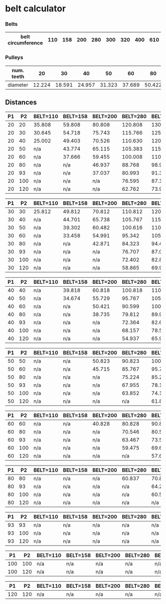 # belt calculator

 ### Belts
|belt circumference|110|158|200|280|300|320|400|610|852|
|---|---|---|---|---|---|---|---|---|---|

 ### Pulleys
|num. teeth|20|30|40|50|60|80|93|100|120|
|---|---|---|---|---|---|---|---|---|---|
|diameter|12.224|18.591|24.957|31.323|37.689|50.422|58.698|63.154|75.886|

 ## Distances
|P1|P2|BELT=110|BELT=158|BELT=200|BELT=280|BELT=300|BELT=320|BELT=400|BELT=610|BELT=852|
|---|---|---|---|---|---|---|---|---|---|---|
|20|20|35.808|59.808|80.808|120.808|130.808|140.808|180.808|285.808|406.808|
|20|30|30.645|54.718|75.743|115.766|125.770|135.773|175.781|280.792|401.798|
|20|40|25.002|49.403|70.526|110.630|120.645|130.658|170.694|275.739|396.762|
|20|50|n/a|43.774|65.115|105.383|115.421|125.452|165.540|270.647|391.699|
|20|60|n/a|37.666|59.455|100.008|110.082|120.144|160.313|265.513|386.609|
|20|80|n/a|n/a|46.937|88.768|98.980|109.152|149.604|255.108|376.338|
|20|93|n/a|n/a|37.037|80.993|91.371|101.671|142.431|248.239|369.596|
|20|100|n/a|n/a|n/a|76.595|87.106|97.503|138.487|244.502|365.942|
|20|120|n/a|n/a|n/a|62.762|73.986|84.864|126.840|233.666|355.408|


|P1|P2|BELT=110|BELT=158|BELT=200|BELT=280|BELT=300|BELT=320|BELT=400|BELT=610|BELT=852|
|---|---|---|---|---|---|---|---|---|---|---|
|30|30|25.812|49.812|70.812|110.812|120.812|130.812|170.812|275.812|396.812|
|30|40|n/a|44.701|65.738|105.767|115.771|125.775|165.784|270.796|391.802|
|30|50|n/a|39.302|60.482|100.616|110.634|120.650|160.691|265.741|386.765|
|30|60|n/a|33.458|54.991|95.342|105.388|115.425|155.527|260.645|381.701|
|30|80|n/a|n/a|42.871|84.323|94.484|104.614|144.951|250.319|371.484|
|30|93|n/a|n/a|n/a|76.707|87.017|97.261|137.870|243.502|364.777|
|30|100|n/a|n/a|n/a|72.402|82.833|93.166|133.977|239.795|361.143|
|30|120|n/a|n/a|n/a|58.865|69.971|80.754|122.485|229.044|350.665|


|P1|P2|BELT=110|BELT=158|BELT=200|BELT=280|BELT=300|BELT=320|BELT=400|BELT=610|BELT=852|
|---|---|---|---|---|---|---|---|---|---|---|
|40|40|n/a|39.818|60.818|100.818|110.818|120.818|160.818|265.818|386.818|
|40|50|n/a|34.674|55.729|95.767|105.772|115.776|155.788|260.801|381.807|
|40|60|n/a|n/a|50.421|90.599|100.622|110.640|150.688|255.744|376.769|
|40|80|n/a|n/a|38.735|79.812|89.926|100.017|140.250|245.497|366.606|
|40|93|n/a|n/a|n/a|72.364|82.608|92.797|133.263|238.735|359.935|
|40|100|n/a|n/a|n/a|68.157|78.510|88.779|129.424|235.057|356.321|
|40|120|n/a|n/a|n/a|54.937|65.920|76.606|118.093|224.393|345.901|


|P1|P2|BELT=110|BELT=158|BELT=200|BELT=280|BELT=300|BELT=320|BELT=400|BELT=610|BELT=852|
|---|---|---|---|---|---|---|---|---|---|---|
|50|50|n/a|n/a|50.823|90.823|100.823|110.823|150.823|255.823|376.823|
|50|60|n/a|n/a|45.715|85.767|95.773|105.778|145.791|250.805|371.812|
|50|80|n/a|n/a|n/a|75.224|85.296|95.352|135.494|240.641|361.704|
|50|93|n/a|n/a|n/a|67.955|78.135|88.272|128.605|233.933|355.070|
|50|100|n/a|n/a|n/a|63.852|74.127|84.334|124.821|230.286|351.475|
|50|120|n/a|n/a|n/a|n/a|61.826|72.413|113.657|219.711|341.113|


|P1|P2|BELT=110|BELT=158|BELT=200|BELT=280|BELT=300|BELT=320|BELT=400|BELT=610|BELT=852|
|---|---|---|---|---|---|---|---|---|---|---|
|60|60|n/a|n/a|40.828|80.828|90.828|100.828|140.828|245.828|366.828|
|60|80|n/a|n/a|n/a|70.546|80.581|90.609|130.678|235.747|356.776|
|60|93|n/a|n/a|n/a|63.467|73.586|83.677|123.891|229.095|350.179|
|60|100|n/a|n/a|n/a|59.475|69.675|79.823|120.164|225.479|346.604|
|60|120|n/a|n/a|n/a|n/a|57.682|68.168|109.173|214.995|336.301|


|P1|P2|BELT=110|BELT=158|BELT=200|BELT=280|BELT=300|BELT=320|BELT=400|BELT=610|BELT=852|
|---|---|---|---|---|---|---|---|---|---|---|
|80|80|n/a|n/a|n/a|60.837|70.837|80.837|120.837|225.837|346.837|
|80|93|n/a|n/a|n/a|n/a|64.207|74.225|114.266|219.302|340.316|
|80|100|n/a|n/a|n/a|n/a|60.508|70.556|110.660|215.749|336.783|
|80|120|n/a|n/a|n/a|n/a|n/a|n/a|100.038|205.454|326.600|


|P1|P2|BELT=110|BELT=158|BELT=200|BELT=280|BELT=300|BELT=320|BELT=400|BELT=610|BELT=852|
|---|---|---|---|---|---|---|---|---|---|---|
|93|93|n/a|n/a|n/a|n/a|n/a|67.844|107.844|212.844|333.844|
|93|100|n/a|n/a|n/a|n/a|n/a|64.308|104.322|209.334|330.339|
|93|120|n/a|n/a|n/a|n/a|n/a|n/a|93.959|199.166|320.236|


|P1|P2|BELT=110|BELT=158|BELT=200|BELT=280|BELT=300|BELT=320|BELT=400|BELT=610|BELT=852|
|---|---|---|---|---|---|---|---|---|---|---|
|100|100|n/a|n/a|n/a|n/a|n/a|n/a|100.848|205.848|326.848|
|100|120|n/a|n/a|n/a|n/a|n/a|n/a|90.630|195.750|316.790|


|P1|P2|BELT=110|BELT=158|BELT=200|BELT=280|BELT=300|BELT=320|BELT=400|BELT=610|BELT=852|
|---|---|---|---|---|---|---|---|---|---|---|
|120|120|n/a|n/a|n/a|n/a|n/a|n/a|80.859|185.859|306.859|


